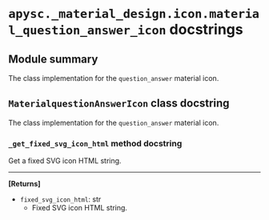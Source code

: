 # `apysc._material_design.icon.material_question_answer_icon` docstrings

## Module summary

The class implementation for the `question_answer` material icon.

## `MaterialquestionAnswerIcon` class docstring

The class implementation for the `question_answer` material icon.

### `_get_fixed_svg_icon_html` method docstring

Get a fixed SVG icon HTML string.<hr>

**[Returns]**

- `fixed_svg_icon_html`: str
  - Fixed SVG icon HTML string.